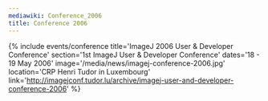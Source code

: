 ```yaml
---
mediawiki: Conference_2006
title: Conference 2006
---
```


{% include events/conference title='ImageJ 2006 User & Developer Conference' section='1st ImageJ User & Developer Conference' dates='18 - 19 May 2006' image='/media/news/imagej-conference-2006.jpg' location='CRP Henri Tudor in Luxembourg' link='http://imagejconf.tudor.lu/archive/imagej-user-and-developer-conference-2006' %}
